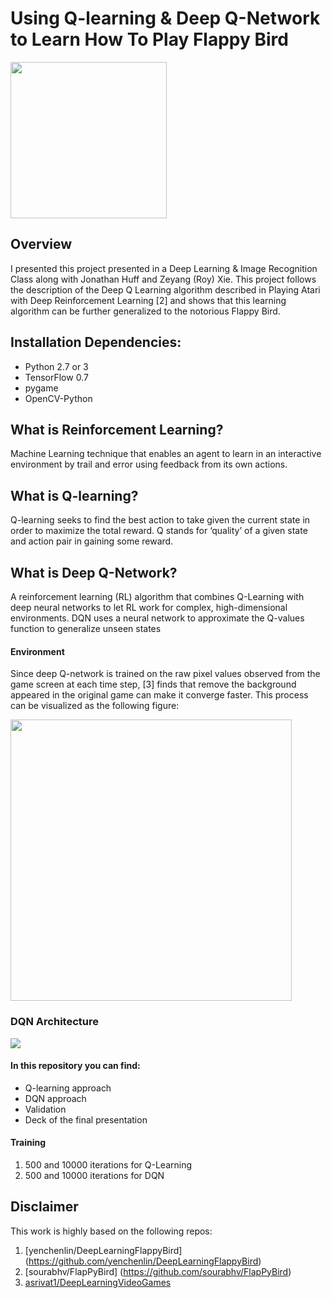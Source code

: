 # Using Q-learning & Deep Q-Network to Learn How To Play Flappy Bird

<img src="./images/flappy_bird_demp.gif" width="250">


## Overview
I presented this project presented in a Deep Learning & Image Recognition Class along with Jonathan Huff and Zeyang (Roy) Xie. This project follows the description of the Deep Q Learning algorithm described in Playing Atari with Deep Reinforcement Learning [2] and shows that this learning algorithm can be further generalized to the notorious Flappy Bird.

## Installation Dependencies:
* Python 2.7 or 3
* TensorFlow 0.7
* pygame
* OpenCV-Python


## What is Reinforcement Learning?
Machine Learning technique that enables an agent to learn in an interactive environment by trail and error using feedback from its own actions.

## What is Q-learning?
Q-learning seeks to find the best action to take given the current state in order to maximize the total reward. Q stands for ‘quality’ of a given state and action pair in gaining some reward.

## What is Deep Q-Network?
A reinforcement learning (RL) algorithm that combines Q-Learning with deep neural networks to let RL work for complex, high-dimensional environments. DQN uses a neural network to approximate the Q-values function to generalize unseen states


#### Environment
Since deep Q-network is trained on the raw pixel values observed from the game screen at each time step, [3] finds that remove the background appeared in the original game can make it converge faster. This process can be visualized as the following figure:

<img src="./images/preprocess.png" width="450">

### DQN Architecture
<img src="./images/network.png">

#### In this repository you can find:
- Q-learning approach
- DQN approach
- Validation
- Deck of the final presentation

#### Training
1. 500 and 10000 iterations for Q-Learning
2. 500 and 10000 iterations for DQN

## Disclaimer
This work is highly based on the following repos:

1. [yenchenlin/DeepLearningFlappyBird] (https://github.com/yenchenlin/DeepLearningFlappyBird)
2. [sourabhv/FlapPyBird] (https://github.com/sourabhv/FlapPyBird)
3. [asrivat1/DeepLearningVideoGames](https://github.com/asrivat1/DeepLearningVideoGames)

